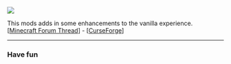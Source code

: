 ![](http://dotsilver.net/r/simpleenhancements/simpleenhancements-logo.png)  


This mods adds in some enhancements to the vanilla experience.  
[[Minecraft Forum Thread](https://github.com/InkPrism/SimpleEnhancementsMod/issues)] - [[CurseForge](https://minecraft.curseforge.com/projects/simple-enhancements-mod)]
* * *

### Have fun